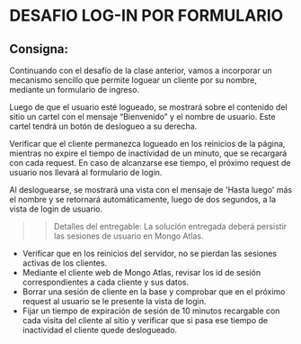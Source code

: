 # DESAFIO LOG-IN POR FORMULARIO

## Consigna:

Continuando con el desafío de la clase anterior, vamos a incorporar un mecanismo sencillo que permite loguear un cliente por su nombre, mediante un formulario de ingreso.

Luego de que el usuario esté logueado, se mostrará sobre el contenido del sitio un cartel con el mensaje “Bienvenido” y el nombre de usuario. Este cartel tendrá un botón de deslogueo a su derecha.

Verificar que el cliente permanezca logueado en los reinicios de la página, mientras no expire el tiempo de inactividad de un minuto, que se recargará con cada request. En caso de alcanzarse ese tiempo, el próximo request de usuario nos llevará al formulario de login.

Al desloguearse, se mostrará una vista con el mensaje de 'Hasta luego' más el nombre y se retornará automáticamente, luego de dos segundos, a la vista de login de usuario.

>> Detalles del entregable: La solución entregada deberá persistir las sesiones de usuario en Mongo Atlas.

* Verificar que en los reinicios del servidor, no se pierdan las sesiones activas de los clientes.
* Mediante el cliente web de Mongo Atlas, revisar los id de sesión correspondientes a cada cliente y sus datos.
* Borrar una sesión de cliente en la base y comprobar que en el próximo request al usuario se le presente la vista de login.
* Fijar un tiempo de expiración de sesión de 10 minutos recargable con cada visita del cliente al sitio y verificar que si pasa ese tiempo de inactividad el cliente quede deslogueado.